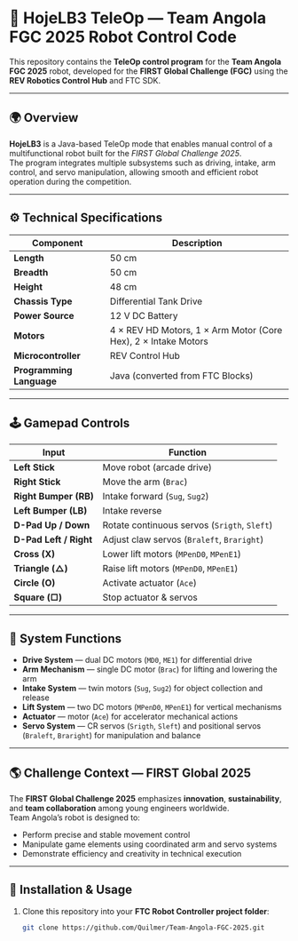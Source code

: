 # 🤖 HojeLB3 TeleOp — Team Angola FGC 2025 Robot Control Code

This repository contains the **TeleOp control program** for the **Team Angola FGC 2025** robot, developed for the **FIRST Global Challenge (FGC)** using the **REV Robotics Control Hub** and FTC SDK.

---

## 🌍 Overview

**HojeLB3** is a Java-based TeleOp mode that enables manual control of a multifunctional robot built for the *FIRST Global Challenge 2025*.  
The program integrates multiple subsystems such as driving, intake, arm control, and servo manipulation, allowing smooth and efficient robot operation during the competition.

---

## ⚙️ Technical Specifications

| Component | Description |
|------------|-------------|
| **Length** | 50 cm |
| **Breadth** | 50 cm |
| **Height** | 48 cm |
| **Chassis Type** | Differential Tank Drive |
| **Power Source** | 12 V DC Battery |
| **Motors** | 4 × REV HD Motors, 1 × Arm Motor (Core Hex), 2 × Intake Motors |
| **Microcontroller** | REV Control Hub |
| **Programming Language** | Java (converted from FTC Blocks) |

---

## 🕹️ Gamepad Controls

| Input | Function |
|-------|-----------|
| **Left Stick** | Move robot (arcade drive) |
| **Right Stick** | Move the arm (`Brac`) |
| **Right Bumper (RB)** | Intake forward (`Sug`, `Sug2`) |
| **Left Bumper (LB)** | Intake reverse |
| **D-Pad Up / Down** | Rotate continuous servos (`Srigth`, `Sleft`) |
| **D-Pad Left / Right** | Adjust claw servos (`Braleft`, `Braright`) |
| **Cross (X)** | Lower lift motors (`MPenD0`, `MPenE1`) |
| **Triangle (△)** | Raise lift motors (`MPenD0`, `MPenE1`) |
| **Circle (O)** | Activate actuator (`Ace`) |
| **Square (□)** | Stop actuator & servos |

---

## 🧠 System Functions

- **Drive System** — dual DC motors (`MD0`, `ME1`) for differential drive  
- **Arm Mechanism** — single DC motor (`Brac`) for lifting and lowering the arm  
- **Intake System** — twin motors (`Sug`, `Sug2`) for object collection and release  
- **Lift System** — two DC motors (`MPenD0`, `MPenE1`) for vertical mechanisms  
- **Actuator** — motor (`Ace`) for accelerator mechanical actions  
- **Servo System** — CR servos (`Srigth`, `Sleft`) and positional servos (`Braleft`, `Braright`) for manipulation and balance  

---

## 🌎 Challenge Context — FIRST Global 2025

The **FIRST Global Challenge 2025** emphasizes **innovation**, **sustainability**, and **team collaboration** among young engineers worldwide.  
Team Angola’s robot is designed to:
- Perform precise and stable movement control  
- Manipulate game elements using coordinated arm and servo systems  
- Demonstrate efficiency and creativity in technical execution  

---

## 🧩 Installation & Usage

1. Clone this repository into your **FTC Robot Controller project folder**:
   ```bash
   git clone https://github.com/Quilmer/Team-Angola-FGC-2025.git
